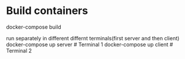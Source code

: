 # Build containers
docker-compose build


run separately in different differnt terminals(first server and then client)
docker-compose up server  # Terminal 1
docker-compose up client  # Terminal 2